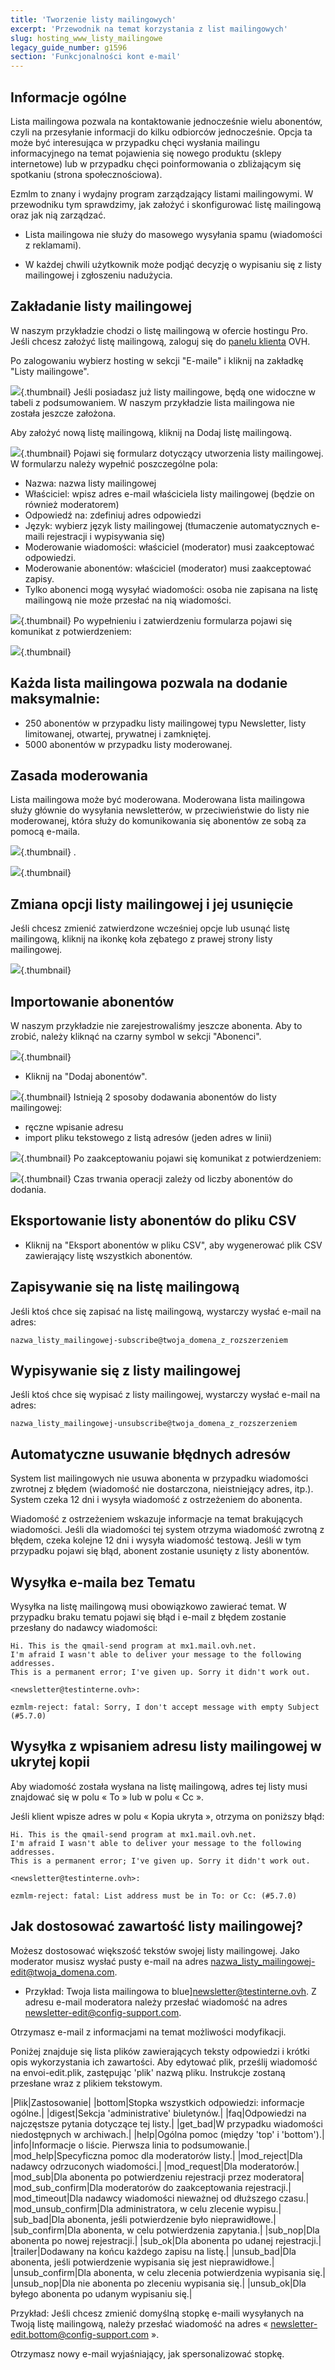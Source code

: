 ```yaml
---
title: 'Tworzenie listy mailingowych'
excerpt: 'Przewodnik na temat korzystania z list mailingowych'
slug: hosting_www_listy_mailingowe
legacy_guide_number: g1596
section: 'Funkcjonalności kont e-mail'
---
```


## Informacje ogólne
Lista mailingowa pozwala na kontaktowanie jednocześnie wielu abonentów, czyli na przesyłanie informacji do kilku odbiorców jednocześnie. Opcja ta może być interesująca w przypadku chęci wysłania mailingu informacyjnego na temat pojawienia się nowego produktu (sklepy internetowe) lub w przypadku chęci poinformowania o zbliżającym się spotkaniu (strona społecznościowa). 

Ezmlm to znany i wydajny program zarządzający listami mailingowymi. W przewodniku tym sprawdzimy, jak założyć i skonfigurować listę mailingową oraz jak nią zarządzać.

- Lista mailingowa nie służy do masowego wysyłania spamu (wiadomości z reklamami). 

- W każdej chwili użytkownik może podjąć decyzję o wypisaniu się z listy mailingowej i zgłoszeniu nadużycia.




## Zakładanie listy mailingowej
W naszym przykładzie chodzi o listę mailingową w ofercie hostingu Pro.
Jeśli chcesz założyć listę mailingową, zaloguj się do [panelu klienta](http://www.ovh.com/manager/web) OVH.

Po zalogowaniu wybierz hosting w sekcji "E-maile" i kliknij na zakładkę "Listy mailingowe".

![](images/img_3626.jpg){.thumbnail}
Jeśli posiadasz już listy mailingowe, będą one widoczne w tabeli z podsumowaniem. W naszym przykładzie lista mailingowa nie została jeszcze założona. 

Aby założyć nową listę mailingową, kliknij na Dodaj listę mailingową.

![](images/img_3017.jpg){.thumbnail}
Pojawi się formularz dotyczący utworzenia listy mailingowej. W formularzu należy wypełnić poszczególne pola:


- Nazwa: nazwa listy mailingowej
- Właściciel: wpisz adres e-mail właściciela listy mailingowej (będzie on również moderatorem)
- Odpowiedź na: zdefiniuj adres odpowiedzi
- Język: wybierz język listy mailingowej (tłumaczenie automatycznych e-maili rejestracji i wypisywania się)
- Moderowanie wiadomości: właściciel (moderator) musi zaakceptować odpowiedzi.
- Moderowanie abonentów: właściciel (moderator) musi zaakceptować zapisy.
- Tylko abonenci mogą wysyłać wiadomości: osoba nie zapisana na listę mailingową nie może przesłać na nią wiadomości.



![](images/img_3019.jpg){.thumbnail}
Po wypełnieniu i zatwierdzeniu formularza pojawi się komunikat z potwierdzeniem:

![](images/img_3020.jpg){.thumbnail}

## Każda lista mailingowa pozwala na dodanie maksymalnie:

- 250 abonentów w przypadku listy mailingowej typu Newsletter, listy limitowanej, otwartej, prywatnej i zamkniętej.
- 5000 abonentów w przypadku listy moderowanej.




## Zasada moderowania
Lista mailingowa może być moderowana. Moderowana lista mailingowa służy głównie do wysyłania newsletterów, w przeciwieństwie do listy nie moderowanej, która służy do komunikowania się abonentów ze sobą za pomocą e-maila.

![](images/img_3565.jpg){.thumbnail}
.

![](images/img_3564.jpg){.thumbnail}


## Zmiana opcji listy mailingowej i jej usunięcie
Jeśli chcesz zmienić zatwierdzone wcześniej opcje lub usunąć listę mailingową, kliknij na ikonkę koła zębatego z prawej strony listy mailingowej.

![](images/img_3021.jpg){.thumbnail}


## Importowanie abonentów
W naszym przykładzie nie zarejestrowaliśmy jeszcze abonenta. Aby to zrobić, należy kliknąć na czarny symbol w sekcji "Abonenci".

![](images/img_3022.jpg){.thumbnail}

- Kliknij na "Dodaj abonentów".



![](images/img_3023.jpg){.thumbnail}
Istnieją 2 sposoby dodawania abonentów do listy mailingowej:


- ręczne wpisanie adresu
- import pliku tekstowego z listą adresów (jeden adres w linii)



![](images/img_3030.jpg){.thumbnail}
Po zaakceptowaniu pojawi się komunikat z potwierdzeniem:

![](images/img_3033.jpg){.thumbnail}
Czas trwania operacji zależy od liczby abonentów do dodania.


## Eksportowanie listy abonentów do pliku CSV

- Kliknij na "Eksport abonentów w pliku CSV", aby wygenerować plik CSV zawierający listę wszystkich abonentów.




## Zapisywanie się na listę mailingową
Jeśli ktoś chce się zapisać na listę mailingową, wystarczy wysłać e-mail na adres:


```
nazwa_listy_mailingowej-subscribe@twoja_domena_z_rozszerzeniem
```




## Wypisywanie się z listy mailingowej
Jeśli ktoś chce się wypisać z listy mailingowej, wystarczy wysłać e-mail na adres:
```
nazwa_listy_mailingowej-unsubscribe@twoja_domena_z_rozszerzeniem
```




## Automatyczne usuwanie błędnych adresów
System list mailingowych nie usuwa abonenta w przypadku wiadomości zwrotnej z błędem (wiadomość nie dostarczona, nieistniejący adres, itp.). System czeka 12 dni i wysyła wiadomość z ostrzeżeniem do abonenta. 

Wiadomość z ostrzeżeniem wskazuje informacje na temat brakujących wiadomości. Jeśli dla wiadomości tej system otrzyma wiadomość zwrotną z błędem, czeka kolejne 12 dni i wysyła wiadomość testową. Jeśli w tym przypadku pojawi się błąd, abonent zostanie usunięty z listy abonentów.


## Wysyłka e-maila bez Tematu
Wysyłka na listę mailingową musi obowiązkowo zawierać temat. W przypadku braku tematu pojawi się błąd i e-mail z błędem zostanie przesłany do nadawcy wiadomości:



```
Hi. This is the qmail-send program at mx1.mail.ovh.net.
I'm afraid I wasn't able to deliver your message to the following addresses.
This is a permanent error; I've given up. Sorry it didn't work out.

<newsletter@testinterne.ovh>:

ezmlm-reject: fatal: Sorry, I don't accept message with empty Subject (#5.7.0)
```




## Wysyłka z wpisaniem adresu listy mailingowej w ukrytej kopii
Aby wiadomość została wysłana na listę mailingową, adres tej listy musi znajdować się w polu « To » lub w polu « Cc ».

Jeśli klient wpisze adres w polu « Kopia ukryta », otrzyma on poniższy błąd:


```
Hi. This is the qmail-send program at mx1.mail.ovh.net.
I'm afraid I wasn't able to deliver your message to the following addresses.
This is a permanent error; I've given up. Sorry it didn't work out.

<newsletter@testinterne.ovh>:

ezmlm-reject: fatal: List address must be in To: or Cc: (#5.7.0)
```




## Jak dostosować zawartość listy mailingowej?
Możesz dostosować większość tekstów swojej listy mailingowej. Jako moderator musisz wysłać pusty e-mail na adres nazwa_listy_mailingowej-edit@twoja_domena.com.


- Przykład: Twoja lista mailingowa to blue]newsletter@testinterne.ovh. Z adresu e-mail moderatora należy przesłać wiadomość na adres newsletter-edit@config-support.com.


Otrzymasz e-mail z informacjami na temat możliwości modyfikacji.

Poniżej znajduje się lista plików zawierających teksty odpowiedzi i krótki opis wykorzystania ich zawartości. Aby edytować plik, prześlij wiadomość na envoi-edit.plik,  zastępując 'plik' nazwą pliku. Instrukcje zostaną przesłane wraz z plikiem tekstowym.


|Plik|Zastosowanie|
|bottom|Stopka wszystkich odpowiedzi: informacje ogólne.|
|digest|Sekcja 'administrative' biuletynów.|
|faq|Odpowiedzi na najczęstsze pytania dotyczące tej listy.|
|get_bad|W przypadku wiadomości niedostępnych w archiwach.|
|help|Ogólna pomoc (między 'top' i 'bottom').|
|info|Informacje o liście. Pierwsza linia to podsumowanie.|
|mod_help|Specyficzna pomoc dla moderatorów listy.|
|mod_reject|Dla nadawcy odrzuconych wiadomości.|
|mod_request|Dla moderatorów.|
|mod_sub|Dla abonenta po potwierdzeniu rejestracji przez moderatora|
|mod_sub_confirm|Dla moderatorów do zaakceptowania rejestracji.|
|mod_timeout|Dla nadawcy wiadomości nieważnej od dłuższego czasu.|
|mod_unsub_confirm|Dla administratora, w celu zlecenie wypisu.|
|sub_bad|Dla abonenta, jeśli potwierdzenie było nieprawidłowe.|
|sub_confirm|Dla abonenta, w celu potwierdzenia zapytania.|
|sub_nop|Dla abonenta po nowej rejestracji.|
|sub_ok|Dla abonenta po udanej rejestracji.|
|trailer|Dodawany na końcu każdego zapisu na listę.|
|unsub_bad|Dla abonenta, jeśli potwierdzenie wypisania się jest nieprawidłowe.|
|unsub_confirm|Dla abonenta, w celu zlecenia potwierdzenia wypisania się.|
|unsub_nop|Dla nie abonenta po zleceniu wypisania się.|
|unsub_ok|Dla byłego abonenta po udanym wypisaniu się.|


Przykład: Jeśli chcesz zmienić domyślną stopkę e-maili wysyłanych na Twoją listę mailingową, należy przesłać wiadomość na adres « newsletter-edit.bottom@config-support.com ».

Otrzymasz nowy e-mail wyjaśniający, jak spersonalizować stopkę.

